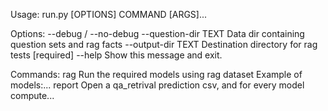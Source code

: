Usage: run.py [OPTIONS] COMMAND [ARGS]...

Options:
  --debug / --no-debug
  --question-dir TEXT   Data dir containing question sets and rag facts
  --output-dir TEXT     Destination directory for rag tests  [required]
  --help                Show this message and exit.

Commands:
  rag     Run the required models using rag dataset Example of models:...
  report  Open a qa_retrival prediction csv, and for every model compute...
